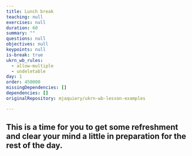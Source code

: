 ```yaml
---
title: Lunch break
teaching: null
exercises: null
duration: 60
summary: ""
questions: null
objectives: null
keypoints: null
is-break: true
ukrn_wb_rules:
  - allow-multiple
  - undeletable
day: 1
order: 450000
missingDependencies: []
dependencies: []
originalRepository: mjaquiery/ukrn-wb-lesson-examples

---
```

## This is a time for you to get some refreshment and clear your mind a little in preparation for the rest of the day.
